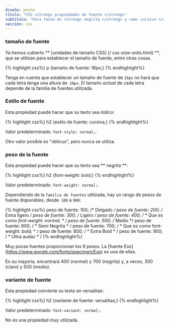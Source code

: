 ```yaml
---
diseño: poste
título: "CSS <strong> propiedades de fuente </strong>"
subtítulo: "Para texto en <strong> negrita </strong> y <em> cursiva </em>"
sección: css
---
```


### tamaño de fuente

Ya hemos cubierto ** [unidades de tamaño CSS] (/ css-size-units.html) **, que se utilizan para establecer el tamaño de fuente, entre otras cosas.

{% highlight css%}
p {tamaño de fuente: 16px;}
{% endhighlight%}

Tenga en cuenta que establecer un tamaño de fuente de `16px` no hará que cada letra tenga una altura de` 16px`. El tamaño _actual_ de cada letra depende de la familia de fuentes utilizada.

### Estilo de fuente

Esta propiedad puede hacer que su texto sea _italico_:

{% highlight css%}
h2 {estilo de fuente: cursiva;}
{% endhighlight%}

Valor predeterminado: `font-style: normal;`.

Otro valor posible es "oblicuo", pero nunca se utiliza.

### peso de la fuente
Esta propiedad puede hacer que su texto sea ** negrita **:

{% highlight css%}
h2 {font-weight: bold;}
{% endhighlight%}

Valor predeterminado: `font-weight: normal;`.

Dependiendo de la `familia de fuentes` utilizada, hay un rango de pesos de fuente disponibles, desde` 100` a `900`:

{% highlight css%}
peso de fuente: 100; /* Delgado */
peso de fuente: 200; /* Extra ligero */
peso de fuente: 300; /* Ligero */
peso de fuente: 400; / * Que es como font-weight: normal; * /
peso de fuente: 500; /* Medio */
peso de fuente: 600; / * Semi Negrita * /
peso de fuente: 700; / * Que es como font-weight: bold; * /
peso de fuente: 800; / * Extra Bold * /
peso de fuente: 900; / * Ultra audaz * /
{% endhighlight%}

Muy pocas fuentes proporcionan los 9 pesos. La [fuente Exo] (https://www.google.com/fonts/specimen/Exo) es una de ellas.

En su mayoría, encontrará 400 (normal) y 700 (negrita) y, a veces, 300 (claro) y 500 (medio).

### variante de fuente

Esta propiedad convierte su texto en versalitas:

{% highlight css%}
h2 {variante de fuente: versalitas;}
{% endhighlight%}

Valor predeterminado: `font-variant: normal;`.

No es una propiedad muy utilizada.
